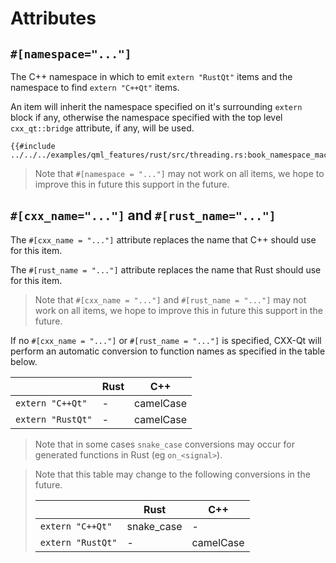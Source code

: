 <!--
SPDX-FileCopyrightText: 2023 Klarälvdalens Datakonsult AB, a KDAB Group company <info@kdab.com>
SPDX-FileContributor: Andrew Hayzen <andrew.hayzen@kdab.com>

SPDX-License-Identifier: MIT OR Apache-2.0
-->

# Attributes

## `#[namespace="..."]`

The C++ namespace in which to emit `extern "RustQt"` items and the namespace to find `extern "C++Qt"` items.

An item will inherit the namespace specified on it's surrounding `extern` block if any,
otherwise the namespace specified with the top level `cxx_qt::bridge` attribute, if any, will be used.

```rust,ignore,noplayground
{{#include ../../../examples/qml_features/rust/src/threading.rs:book_namespace_macro}}
```

> Note that `#[namespace = "..."]` may not work on all items,
> we hope to improve this in future this support in the future.

## `#[cxx_name="..."]` and `#[rust_name="..."]`

The `#[cxx_name = "..."]` attribute replaces the name that C++ should use for this item.

The `#[rust_name = "..."]` attribute replaces the name that Rust should use for this item.

> Note that `#[cxx_name = "..."]` and `#[rust_name = "..."]` may not work on all items,
> we hope to improve this in future this support in the future.

If no `#[cxx_name = "..."]` or `#[rust_name = "..."]` is specified, CXX-Qt will perform an automatic conversion to function names as specified in the table below.

|                  | Rust       | C++       |
|------------------|------------|-----------|
| `extern "C++Qt"` | -          | camelCase |
| `extern "RustQt"`| -          | camelCase |

> Note that in some cases `snake_case` conversions may occur for generated functions in Rust (eg `on_<signal>`).

> Note that this table may change to the following conversions in the future.
>
> |                  | Rust       | C++       |
> |------------------|------------|-----------|
> | `extern "C++Qt"` | snake_case | -         |
> | `extern "RustQt"`| -          | camelCase |
